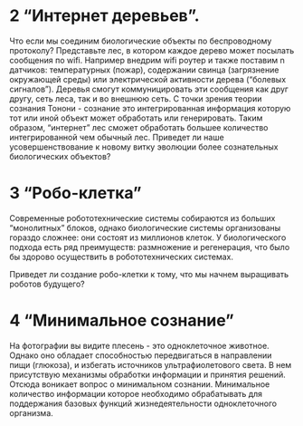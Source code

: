 ﻿# 2 “Интернет деревьев”.

Что если мы соединим биологические объекты по беспроводному 
протоколу?
Представьте лес, в котором каждое дерево может посылать сообщения по wifi. Например внедрим wifi роутер и также поставим n датчиков: температурных (пожар), содержании свинца (загрязнение окружающей среды) или электрической активности дерева (“болевых сигналов”). Деревья смогут коммуницировать эти сообщения как друг другу, сеть леса, так и во внешнюю сеть.
С точки зрения теории сознания Тонони - сознание это интегрированная информация которую тот или иной объект может обработать или генерировать. Таким образом, “интернет” лес сможет  обработать большее количество интегрированной чем обычный лес.
Приведет ли наше усовершенствование к новому витку эволюции более сознательных биологических объектов?

# 3 “Робо-клетка”

Современные робототехнические системы собираются из больших “монолитных” блоков, однако биологические системы организованы гораздо сложнее: они  состоят из миллионов клеток. У биологического подхода есть ряд преимуществ: размножение и регенерация, что было бы здорово осуществить в робототехнических системах. 

Приведет ли создание робо-клетки к тому, что мы начнем выращивать роботов будущего?

# 4 “Минимальное сознание”

На фотографии вы видите плесень - это одноклеточное животное. Однако оно обладает способностью передвигаться в направлении пищи (глюкоза), и избегать источников ультрафиолетового света. В нем присутствую механизмы обработки информации и принятия решений. 
Отсюда воникает вопрос о минимальном сознании.
Минимальное количество информации которое необходимо обрабатывать для поддержания базовых функций жизнедеятельности одноклеточного организма. 